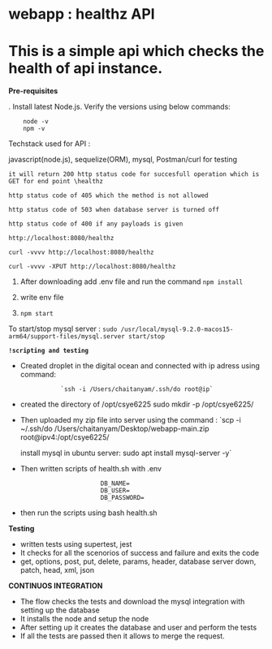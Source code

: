 # webapp : healthz API

# This is a simple api which checks the health of api instance.

**Pre-requisites**

. Install latest Node.js. Verify the versions using below commands:

        node -v
        npm -v

Techstack used for API : 
                 
javascript(node.js), 
sequelize(ORM), 
mysql, 
Postman/curl for testing

`it will return 200 http status code for succesfull operation which is GET for end point \healthz`

`http status code of 405 which the method is not allowed`

`http status code of 503 when database server is turned off`

`http status code of 400 if any payloads is given`

`http://localhost:8080/healthz`

`curl -vvvv http://localhost:8080/healthz`

`curl -vvvv -XPUT http://localhost:8080/healthz`





1. After downloading add .env file and run the command `npm install` 

2. write env file 

3. `npm start`


To start/stop mysql server : `sudo /usr/local/mysql-9.2.0-macos15-arm64/support-files/mysql.server start/stop`


**`!scripting and testing`**

* Created droplet in the digital ocean and connected with ip adress using command:
                 
                 `ssh -i /Users/chaitanyam/.ssh/do root@ip`

* created the directory of /opt/csye6225
                 sudo mkdir -p /opt/csye6225/
* Then uploaded my zip file into server using the command :
                  `scp -i ~/.ssh/do /Users/chaitanyam/Desktop/webapp-main.zip root@ipv4:/opt/csye6225/ 


    install mysql in ubuntu server: sudo apt install mysql-server -y`

* Then written scripts of health.sh with .env 

                            DB_NAME=
                            DB_USER=
                            DB_PASSWORD=


* then run the scripts using bash health.sh



**Testing**

* written tests using supertest, jest 
* It checks for all the scenorios of success and failure and exits the code 
* get, options, post, put, delete, params, header, database server down, patch, head, xml, json


**CONTINUOS INTEGRATION**

* The flow checks the tests and download the mysql integration with setting up the database 
* It installs the node and setup the node
* After setting up it creates the database and user and perform the tests
* If all the tests are passed then it allows to merge the request.






      

